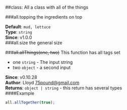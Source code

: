 
##class: All
a class with all of the things

###all.topping
the ingredients on top

**Default**: `mud, lettuce`  
**Type**: `string`  
**Since**: v1.0.0  
###all.size
the general size

  
###~~all.allThings(one, two)~~
This function has all tags set


- one `string` - The input string
- two `object` - a second input

**Since**: v0.10.28  
**Author**: Lloyd <75pound@gmail.com>  
**Returns**: `object | string` - this return has several types  
####Example
```js
all.allTogether(true);
```
